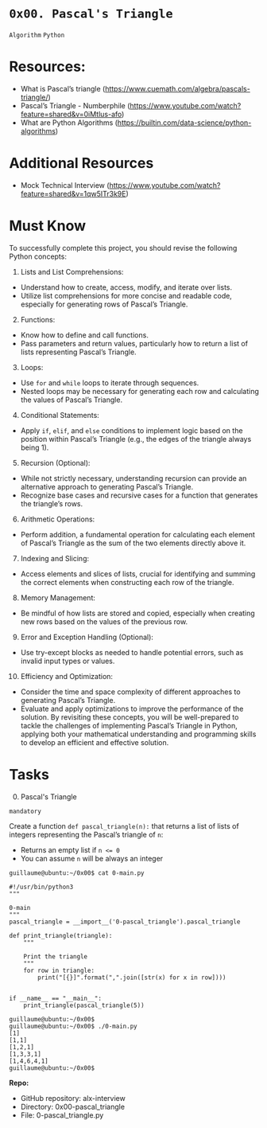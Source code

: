 # `0x00. Pascal's Triangle`
`Algorithm` `Python`

# Resources:
- What is Pascal’s triangle (https://www.cuemath.com/algebra/pascals-triangle/)
- Pascal’s Triangle - Numberphile (https://www.youtube.com/watch?feature=shared&v=0iMtlus-afo)
- What are Python Algorithms (https://builtin.com/data-science/python-algorithms)
# Additional Resources
- Mock Technical Interview (https://www.youtube.com/watch?feature=shared&v=1qw5ITr3k9E)
# Must Know

To successfully complete this project, you should revise the following Python concepts:

1. Lists and List Comprehensions:

- Understand how to create, access, modify, and iterate over lists.
- Utilize list comprehensions for more concise and readable code, especially for generating rows of Pascal’s Triangle.
2. Functions:

- Know how to define and call functions.
- Pass parameters and return values, particularly how to return a list of lists representing Pascal’s Triangle.
3. Loops:

- Use `for` and `while` loops to iterate through sequences.
- Nested loops may be necessary for generating each row and calculating the values of Pascal’s Triangle.
4. Conditional Statements:

- Apply `if`, `elif`, and `else` conditions to implement logic based on the position within Pascal’s Triangle (e.g., the edges of the triangle always being 1).
5. Recursion (Optional):

- While not strictly necessary, understanding recursion can provide an alternative approach to generating Pascal’s Triangle.
- Recognize base cases and recursive cases for a function that generates the triangle’s rows.
6. Arithmetic Operations:

- Perform addition, a fundamental operation for calculating each element of Pascal’s Triangle as the sum of the two elements directly above it.
7. Indexing and Slicing:

- Access elements and slices of lists, crucial for identifying and summing the correct elements when constructing each row of the triangle.
8. Memory Management:

- Be mindful of how lists are stored and copied, especially when creating new rows based on the values of the previous row.
9. Error and Exception Handling (Optional):

- Use try-except blocks as needed to handle potential errors, such as invalid input types or values.
10. Efficiency and Optimization:

- Consider the time and space complexity of different approaches to generating Pascal’s Triangle.
- Evaluate and apply optimizations to improve the performance of the solution.
By revisiting these concepts, you will be well-prepared to tackle the challenges of implementing Pascal’s Triangle in Python, applying both your mathematical understanding and programming skills to develop an efficient and effective solution.

# Tasks
0. Pascal's Triangle

`mandatory`

Create a function `def pascal_triangle(n):` that returns a list of lists of integers representing the Pascal’s triangle of `n`:

- Returns an empty list if `n <= 0`
- You can assume `n` will be always an integer

```
guillaume@ubuntu:~/0x00$ cat 0-main.py

#!/usr/bin/python3
"""

0-main
"""
pascal_triangle = __import__('0-pascal_triangle').pascal_triangle

def print_triangle(triangle):
    """

    Print the triangle
    """
    for row in triangle:
        print("[{}]".format(",".join([str(x) for x in row])))


if __name__ == "__main__":
    print_triangle(pascal_triangle(5))

guillaume@ubuntu:~/0x00$ 
guillaume@ubuntu:~/0x00$ ./0-main.py
[1]
[1,1]
[1,2,1]
[1,3,3,1]
[1,4,6,4,1]
guillaume@ubuntu:~/0x00$
```

**Repo:**

- GitHub repository: alx-interview
- Directory: 0x00-pascal_triangle
- File: 0-pascal_triangle.py
   
